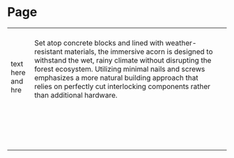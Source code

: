 # Page

|                              |                                                                                                                                                                                                                                                                                                                                                                          |   |
| ---------------------------- | ------------------------------------------------------------------------------------------------------------------------------------------------------------------------------------------------------------------------------------------------------------------------------------------------------------------------------------------------------------------------ | - |
|                              |                                                                                                                                                                                                                                                                                                                                                                          |   |
| <p>text here<br>and hre </p> | <p>Set atop concrete blocks and lined with weather-resistant materials, the immersive acorn is designed to withstand the wet, rainy climate without disrupting the forest ecosystem. Utilizing minimal nails and screws emphasizes a more natural building approach that relies on perfectly cut interlocking components rather than additional hardware.</p><p><br></p> |   |
|                              |                                                                                                                                                                                                                                                                                                                                                                          |   |
|                              |                                                                                                                                                                                                                                                                                                                                                                          |   |
|                              |                                                                                                                                                                                                                                                                                                                                                                          |   |
|                              |                                                                                                                                                                                                                                                                                                                                                                          |   |
|                              |                                                                                                                                                                                                                                                                                                                                                                          |   |
|                              |                                                                                                                                                                                                                                                                                                                                                                          |   |
|                              |                                                                                                                                                                                                                                                                                                                                                                          |   |
|                              |                                                                                                                                                                                                                                                                                                                                                                          |   |
|                              |                                                                                                                                                                                                                                                                                                                                                                          |   |
|                              |                                                                                                                                                                                                                                                                                                                                                                          |   |



<figure><img src="../.gitbook/assets/image.png" alt=""><figcaption></figcaption></figure>
